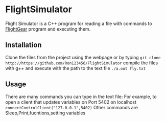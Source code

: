 # FlightSimulator

Flight Simulator is a C++ program for reading a file with commands to [FlightGear](https://www.flightgear.org/) program and executing them. 

## Installation

Clone the files from the project using the webpage or  by typing 
 ```git clone http://https://github.com/Ron123456/FlightSimulator```
compile the files with g++ and execute with the path to the text file
```./a.out fly.txt```

## Usage
There are many commands you can type in the text file:
For example, to open a client that updates variables on Port 5402 on localhost
```connectControlClient("127.0.0.1",5402)```
Other commands are Sleep,Print,fucntions,setting variables
